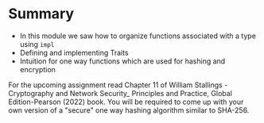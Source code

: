 # Summary

* In this module we saw how to organize functions associated with a type using `impl`
* Defining and implementing Traits
* Intuition for one way functions which are used for hashing and encryption

For the upcoming assignment read Chapter 11 of William Stallings - Cryptography and Network Security_ Principles and Practice, Global Edition-Pearson (2022) book.
You will be required to come up with your own version of a "secure" one way hashing algorithm similar
to SHA-256.
